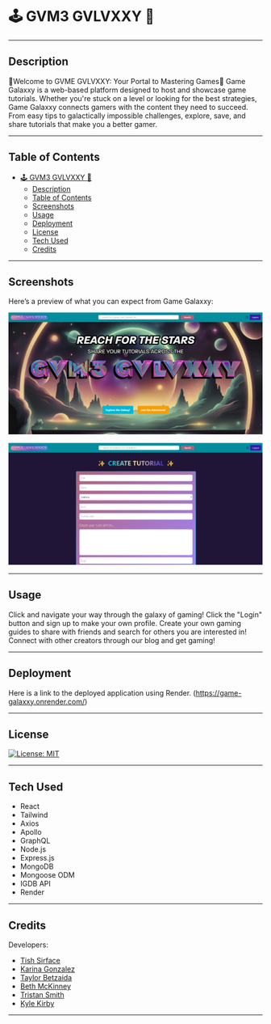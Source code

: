 # 🕹️ GVM3 GVLVXXY 🌌

___

## Description
🌟Welcome to GVME GVLVXXY: Your Portal to Mastering Games🌟
Game Galaxxy is a web-based platform designed to host and showcase game tutorials. Whether you're stuck on a level or looking for the best strategies, Game Galaxxy connects gamers with the content they need to succeed. From easy tips to galactically impossible challenges, explore, save, and share tutorials that make you a better gamer.

___

## Table of Contents
- [🕹️ GVM3 GVLVXXY 🌌](#️-gvm3-gvlvxxy-)
  - [Description](#description)
  - [Table of Contents](#table-of-contents)
  - [Screenshots](#screenshots)
  - [Usage](#usage)
  - [Deployment](#deployment)
  - [License](#license)
  - [Tech Used](#tech-used)
  - [Credits](#credits)

___

## Screenshots
Here’s a preview of what you can expect from Game Galaxxy:

![Homescreen](client/public/images/screenshots/img.png)

![Tutorial](client/public/images/screenshots/img2.png)
___

## Usage

Click and navigate your way through the galaxy of gaming! Click the "Login" button and sign up to make your own profile. Create your own gaming guides to share with friends and search for others you are interested in! Connect with other creators through our blog and get gaming!
___

## Deployment

Here is a link to the deployed application using Render.
(https://game-galaxxy.onrender.com/) 
___

## License

[![License: MIT](https://img.shields.io/badge/License-MIT-yellow.svg)](https://opensource.org/licenses/MIT)

___

## Tech Used

- React
- Tailwind
- Axios
- Apollo
- GraphQL
- Node.js
- Express.js
- MongoDB
- Mongoose ODM
- IGDB API
- Render
___

## Credits

Developers:
- [Tish Sirface](https://github.com/ThisTish)
- [Karina Gonzalez](https://github.com/2023kgl)
- [Taylor Betzaida](https://github.com/Betzaida96)
- [Beth McKinney](https://github.com/macbetthh)
- [Tristan Smith](https://github.com/TristanSmith63)
- [Kyle Kirby](https://github.com/TheKyleKirby)

___
